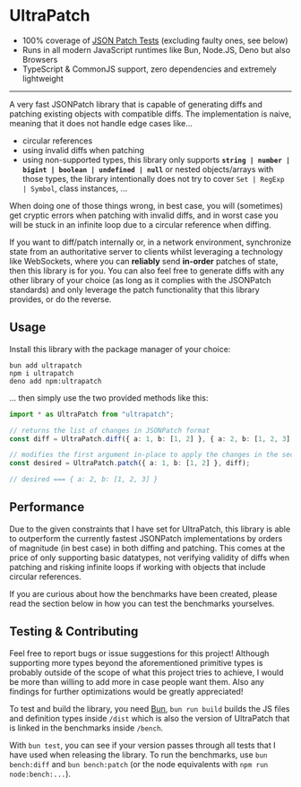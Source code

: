 # UltraPatch

- 100% coverage of [JSON Patch Tests](https://github.com/json-patch/json-patch-tests/blob/master/tests.json) (excluding faulty ones, see below)
- Runs in all modern JavaScript runtimes like Bun, Node.JS, Deno but also Browsers
- TypeScript & CommonJS support, zero dependencies and extremely lightweight
---

A very fast JSONPatch library that is capable of generating diffs and patching existing objects with compatible diffs. The implementation is naive, meaning that it does not handle edge cases like...
- circular references
- using ínvalid diffs when patching
- using non-supported types, this library only supports **`string | number | bigint | boolean | undefined | null`** or nested objects/arrays with those types, the library intentionally does not try to cover `Set | RegExp | Symbol`, class instances, ...

When doing one of those things wrong, in best case, you will (sometimes) get cryptic errors when patching with invalid diffs, and in worst case you will be stuck in an infinite loop due to a circular reference when diffing.

If you want to diff/patch internally or, in a network environment, synchronize state from an authoritative server to clients whilst leveraging a technology like WebSockets, where you can **reliably** send **in-order** patches of state, then this library is for you. You can also feel free to generate diffs with any other library of your choice (as long as it complies with the JSONPatch standards) and only leverage the patch functionality that this library provides, or do the reverse.

## Usage

Install this library with the package manager of your choice:

```
bun add ultrapatch
npm i ultrapatch
deno add npm:ultrapatch
```

... then simply use the two provided methods like this:

```ts
import * as UltraPatch from "ultrapatch";

// returns the list of changes in JSONPatch format
const diff = UltraPatch.diff({ a: 1, b: [1, 2] }, { a: 2, b: [1, 2, 3] });

// modifies the first argument in-place to apply the changes in the second argument and returns the result (reference to first argument or entirely new object in case you modify at root-level)
const desired = UltraPatch.patch({ a: 1, b: [1, 2] }, diff);

// desired === { a: 2, b: [1, 2, 3] }
```

## Performance

Due to the given constraints that I have set for UltraPatch, this library is able to outperform the currently fastest JSONPatch implementations by orders of magnitude (in best case) in both diffing and patching. This comes at the price of only supporting basic datatypes, not verifying validity of diffs when patching and risking infinite loops if working with objects that include circular references.

If you are curious about how the benchmarks have been created, please read the section below in how you can test the benchmarks yourselves.

## Testing & Contributing

Feel free to report bugs or issue suggestions for this project! Although supporting more types beyond the aforementioned primitive types is probably outside of the scope of what this project tries to achieve, I would be more than willing to add more in case people want them. Also any findings for further optimizations would be greatly appreciated!

To test and build the library, you need [Bun](https://bun.sh), `bun run build` builds the JS files and definition types inside `/dist` which is also the version of UltraPatch that is linked in the benchmarks inside `/bench`.

With `bun test`, you can see if your version passes through all tests that I have used when releasing the library. To run the benchmarks, use `bun bench:diff` and `bun bench:patch` (or the node equivalents with `npm run node:bench:...`).
